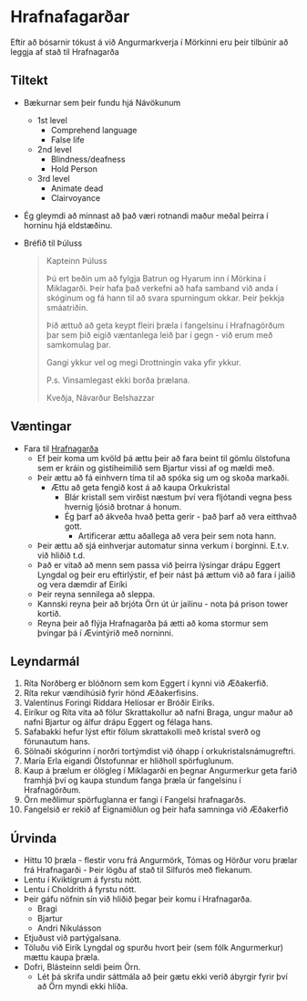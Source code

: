 # Hrafnafagarðar

Eftir að bósarnir tókust á við Angurmarkverja í Mörkinni eru þeir tilbúnir að 
leggja af stað til Hrafnagarða

## Tiltekt
- Bækurnar sem þeir fundu hjá Návökunum
  - 1st level
    - Comprehend language
    - False life
  - 2nd level
    - Blindness/deafness
    - Hold Person
  - 3rd level
    - Animate dead
    - Clairvoyance
- Ég gleymdi að minnast að það væri rotnandi maður meðal þeirra í horninu hjá 
  eldstæðinu.
- Bréfið til Þúluss

  > Kapteinn Þúluss 
  > 
  > Þú ert beðin um að fylgja Batrun og Hyarum inn í Mörkina í Miklagarði. 
  > Þeir hafa það verkefni að hafa samband við anda í skóginum og fá hann til
  > að svara spurningum okkar. Þeir þekkja smáatriðin.
  > 
  > Þið ættuð að geta keypt fleiri þræla í fangelsinu í Hrafnagörðum þar sem 
  > þið eigið væntanlega leið þar í gegn - við erum með samkomulag þar.
  > 
  > Gangi ykkur vel og megi Drottningin vaka yfir ykkur.
  > 
  > P.s. Vinsamlegast ekki borða þrælana.
  > 
  > Kveðja, Návarður Belshazzar

## Væntingar
- Fara til [Hrafnagarða](/world/locations/hrafnagardur.md)
  - Ef þeir koma um kvöld þá ættu þeir að fara beint til gömlu ölstofuna sem er
    kráin og gistiheimilið sem Bjartur vissi af og mældi með.
  - Þeir ættu að fá einhvern tíma til að spóka sig um og skoða markaði.
    - Ættu að geta fengið kost á að kaupa Orkukristal
      - Blár kristall sem virðist næstum því vera fljótandi vegna þess hvernig
        ljósið brotnar á honum.
      - Ég þarf að ákveða hvað þetta gerir - það þarf að vera eitthvað gott.
        - Artificerar ættu aðallega að vera þeir sem nota hann.
  - Þeir ættu að sjá einhverjar automatur sinna verkum í borginni. E.t.v. við 
    hliðið t.d.
  - Það er vitað að menn sem passa við þeirra lýsingar drápu Eggert Lyngdal og
    þeir eru eftirlýstir, ef þeir nást þá ættum við að fara í jailið og vera 
    dæmdir af Eiríki
  - Þeir reyna sennilega að sleppa.
  - Kannski reyna þeir að brjóta Örn út úr jailinu - nota þá prison tower 
    kortið.
  - Reyna þeir að flýja Hrafnagarða þá ætti að koma stormur sem þvingar þá í 
    Ævintýrið með norninni.

## Leyndarmál
1. Ríta Norðberg er blóðnorn sem kom Eggert í kynni við Æðakerfið.
2. Ríta rekur vændihúsið fyrir hönd Æðakerfisins.
3. Valentínus Foringi Riddara Helíosar er Bróðir Eiríks.
4. Eiríkur og Ríta vita að fölur Skrattakollur að nafni Braga, ungur maður að 
   nafni Bjartur og álfur drápu Eggert og félaga hans.
5. Safabakki hefur lýst eftir fölum skrattakolli með kristal sverð og 
   förunautum hans.
6. Sölnaði skógurinn í norðri tortýmdist við óhapp í orkukristalsnámugreftri.
7. María Erla eigandi Ölstofunnar er hliðholl spörfuglunum.
8. Kaup á þrælum er ólögleg í Miklagarði en þegnar Angurmerkur geta farið 
   framhjá því og kaupa stundum fanga þræla úr fangelsinu í Hrafnagörðum.
9. Örn meðlimur spörfuglanna er fangi í Fangelsi hrafnagarðs.
10. Fangelsið er rekið af Eignamiðlun og þeir hafa samninga við Æðakerfið

## Úrvinda
- Hittu 10 þræla - flestir voru frá Angurmörk, Tómas og Hörður voru þrælar frá 
  Hrafnagarði - Þeir lögðu af stað til Silfurós með flekanum.
- Lentu í Kviktígrum á fyrstu nótt.
- Lentu í Choldrith á fyrstu nótt.
- Þeir gáfu nöfnin sín við hliðið þegar þeir komu í Hrafnagarða.
  - Bragi
  - Bjartur
  - Andri Nikulásson
- Etjuðust við partýgalsana.
- Töluðu við Eirík Lyngdal og spurðu hvort þeir (sem fólk Angurmerkur) mættu 
  kaupa þræla.
- Dofri, Blásteinn seldi þeim Örn.
  - Lét þá skrifa undir sáttmála að þeir gætu ekki verið ábyrgir fyrir því að 
    Örn myndi ekki hlíða.

